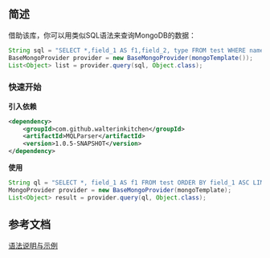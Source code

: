 ## 简述

借助该库，你可以用类似SQL语法来查询MongoDB的数据：

```java
String sql = "SELECT *,field_1 AS f1,field_2, type FROM test WHERE name LIKE '\\^'";
BaseMongoProvider provider = new BaseMongoProvider(mongoTemplate());
List<Object> list = provider.query(sql, Object.class);
```

### 快速开始

**引入依赖**

```xml
<dependency>
    <groupId>com.github.walterinkitchen</groupId>
    <artifactId>MQLParser</artifactId>
    <version>1.0.5-SNAPSHOT</version>
</dependency>
```

**使用**

```java
String ql = "SELECT *, field_1 AS f1 FROM test ORDER BY field_1 ASC LIMIT 10";
MongoProvider provider = new BaseMongoProvider(mongoTemplate);
List<Object> result = provider.query(ql, Object.class);
```

## 参考文档

[语法说明与示例](doc/语法.md)